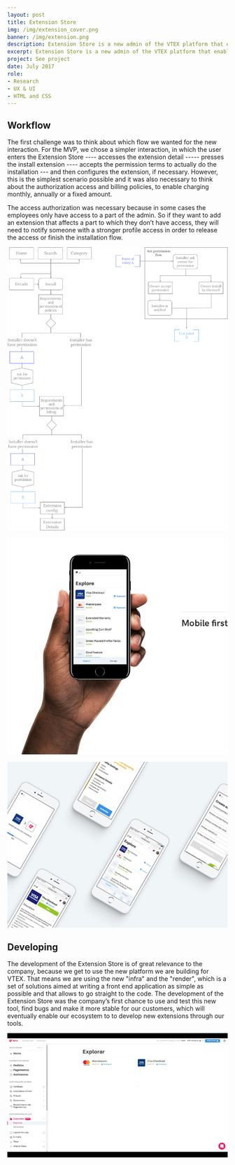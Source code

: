 ```yaml
---
layout: post
title: Extension Store
img: /img/extension_cover.png
banner: /img/extension.png
description: Extension Store is a new admin of the VTEX platform that enables the shopkeepers to find and activate new features for their shops, adding functionalities with extension points.
excerpt: Extension Store is a new admin of the VTEX platform that enables the shopkeepers to find and activate new features for their shops, adding functionalities with extension points. These extension points are a space on the platform pages that let the users add components. With that, the partner ecosystem will have a lot of opportunities to create extensions that meet the business needs of each shopkeeper and improve the shopping experience for the users.I have been working on the Extension Store and Visa Checkout extension projects for 3 months and these screens are part of the MVP. In the present moment, I'm working with another designer, Rodrigo Muniz, who is focused on the new platform navigation that accompanies the Extension Store.
project: See project
date: July 2017
role:
- Research
- UX & UI
- HTML and CSS
---
```


## Workflow

The first challenge was to think about which flow we wanted for the new interaction. For the MVP, we chose a simpler interaction, in which the user enters the Extension Store ---- accesses the extension detail ----- presses the install extension ---- accepts the permission terms to actually do the installation --- and then configures the extension, if necessary. However, this is the simplest scenario possible and it was also necessary to think about the authorization
access and billing policies, to enable charging monthly, annually or a fixed amount.

The access authorization  was necessary because in some cases the employees only have access to a part of the admin. So if they want to add an extension that affects a part to which they don’t have access, they will need to notify someone with a stronger profile access in order to release the access or finish the installation flow.

![content](/img/flow.png)

![content](/img/mobile_first.png)

![content](/img/extension_mobile.png)

## Developing

The development of the Extension Store is of great relevance to the company, because we get to use the new platform we are building for VTEX. That means we are using the new "infra" and the "render", which is a set of solutions aimed at writing a front end application as simple as possible and that allows to go straight to the code. The development of the Extension Store was the company’s first chance to use and test this new tool, find bugs and make it more stable for our customers, which will eventually enable our ecosystem to to develop new extensions through our tools.

![video](/video/extension_01.gif)
